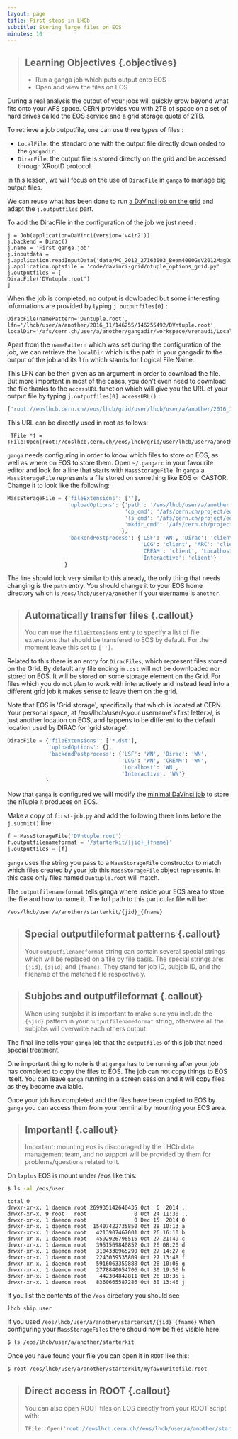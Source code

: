 ```yaml
---
layout: page
title: First steps in LHCb
subtitle: Storing large files on EOS
minutes: 10
---
```


> ## Learning Objectives {.objectives}
>
> * Run a ganga job which puts output onto EOS
> * Open and view the files on EOS

During a real analysis the output of your jobs will quickly grow
beyond what fits onto your AFS space. CERN provides you with 2TB of
space on a set of hard drives called the [EOS
service](http://information-technology.web.cern.ch/services/eos-service) and
a grid storage quota of 2TB.

To retrieve a job outputfile, one can use three types of files :  
- `LocalFile`: the standard one with the output file directly downloaded to
the `gangadir`.  
- `DiracFile`: the output file is stored directly on the grid and be accessed
through XRootD protocol.  

In this lesson, we will focus on the use of `DiracFile` in `ganga` to manage big
output files.

We can reuse what has been done to run [a DaVinci job on the
grid](https://lhcb.github.io/first-analysis-steps/davinci-grid.html) and adapt
the `j.outputfiles` part.

To add the DiracFile in the configuration of the job we just need :
```python:
j = Job(application=DaVinci(version='v41r2'))
j.backend = Dirac()
j.name = 'First ganga job'
j.inputdata = j.application.readInputData('data/MC_2012_27163003_Beam4000GeV2012MagDownNu2.5Pythia8_Sim08e_Digi13_Trig0x409f0045_Reco14a_Stripping20NoPrescalingFlagged_ALLSTREAMS.DST.py')
j.application.optsfile = 'code/davinci-grid/ntuple_options_grid.py'
j.outputfiles = [
DiracFile('DVntuple.root')
]
```

When the job is completed, no output is dowloaded but some interesting
informations are provided by typing `j.outputfiles[0]` :

```python:
DiracFile(namePattern='DVntuple.root',
lfn='/lhcb/user/a/another/2016_11/146255/146255492/DVntuple.root',
localDir='/afs/cern.ch/user/a/another/gangadir/workspace/vrenaudi/LocalXML/129/output')
```
Apart from the `namePattern` which was set during the configuration of the job,
we can retrieve the `localDir` which is the path in your gangadir to the output
of the job and its `lfn` which stands for Logical File Name.

This LFN can be then given as an argument in order to download the file. But
more important in most of the cases, you don't even need to download the file
thanks to the `accessURL` function which will give you the URL of your output
file by typing `j.outputfiles[0].accessURL()` :

```python
['root://eoslhcb.cern.ch//eos/lhcb/grid/user/lhcb/user/a/another/2016_11/146255/146255492/DVntuple.root']
```

This URL can be directly used in root as follows:  

```
 TFile *f = TFile:Open(root://eoslhcb.cern.ch//eos/lhcb/grid/user/lhcb/user/a/another/2016_11/146255/146255492/DVntuple.root)
```



`ganga` needs configuring in order to know which files to store on
EOS, as well as where on EOS to store them. Open `~/.gangarc` in your
favourite editor and look for a line that starts with
`MassStorageFile`. In `ganga` a `MassStorageFile` represents a file
stored on something like EOS or CASTOR.  Change it to look like the
following:

```python
MassStorageFile = {'fileExtensions': [''],
                   'uploadOptions': {'path': '/eos/lhcb/user/a/another',
                                     'cp_cmd': '/afs/cern.ch/project/eos/installation/lhcb/bin/eos.select cp',
                                     'ls_cmd': '/afs/cern.ch/project/eos/installation/lhcb/bin/eos.select ls',
                                     'mkdir_cmd': '/afs/cern.ch/project/eos/installation/lhcb/bin/eos.select mkdir'
                                    },
                   'backendPostprocess': {'LSF': 'WN', 'Dirac': 'client',
                                          'LCG': 'client', 'ARC': 'client', 
                                          'CREAM': 'client', 'Localhost': 'WN',
                                          'Interactive': 'client'}
                  }
```

The line should look very similar to this already, the only thing that
needs changing is the `path` entry. You should change it to your EOS home directory
which is `/eos/lhcb/user/a/another` if your username is `another`.

> ## Automatically transfer files {.callout}
>
> You can use the `fileExtensions` entry to specify a list of file
> extensions that should be transfered to EOS by default. For the
> moment leave this set to `['']`.

Related to this there is an entry for `DiracFiles`, which represent
files stored on the Grid. By default any file ending in `.dst` will
not be downloaded nor stored on EOS. It will be stored on some storage
element on the Grid. For files which you do not plan to work with
interactively and instead feed into a different grid job it makes
sense to leave them on the grid.

Note that EOS is 'Grid storage', specifically that which is located at CERN. Your personal space, at /eos/lhcb/user/<your username's first letter>/<your username>, is just another location on EOS, and happens to be different to the default location used by DIRAC for 'grid storage'.

```python
DiracFile = {'fileExtensions': ['*.dst'],
             'uploadOptions': {},
             'backendPostprocess': {'LSF': 'WN', 'Dirac': 'WN',
                                    'LCG': 'WN', 'CREAM': 'WN',
                                    'Localhost': 'WN',
                                    'Interactive': 'WN'}
            }
```

Now that `ganga` is configured we will modify the [minimal DaVinci
job](minimal-dv-job.html) to store the nTuple it produces on EOS.

Make a copy of `first-job.py` and add the following three lines
before the `j.submit()` line:

```python
f = MassStorageFile('DVntuple.root')
f.outputfilenameformat = '/starterkit/{jid}_{fname}'
j.outputfiles = [f] 
```

`ganga` uses the string you pass to a `MassStorageFile` constructor to
match which files created by your job this `MassStorageFile` object
represents. In this case only files named `DVntuple.root` will match.

The `outputfilenameformat` tells ganga where inside your EOS area to
store the file and how to name it. The full path to this particular
file will be:

```bash
/eos/lhcb/user/a/another/starterkit/{jid}_{fname}
```

> ## Special outputfileformat patterns {.callout}
>
> Your `outputfilenameformat` string can contain several special
> strings which will be replaced on a file by file basis. The special
> strings are: `{jid}`, `{sjid}` and `{fname}`. They stand for job ID,
> subjob ID, and the filename of the matched file respectively.

> ## Subjobs and outputfileformat {.callout}
>
> When using subjobs it is important to make sure you include the
> `{sjid}` pattern in your `outputfilenameformat` string, otherwise
> all the subjobs will overwrite each others output.

The final line tells your `ganga` job that the `outputfiles` of this
job that need special treatment.

One important thing to note is that `ganga` has to be running after
your job has completed to copy the files to EOS. The job can not
copy things to EOS itself. You can leave `ganga` running in a
screen session and it will copy files as they
become available.

Once your job has completed and the files have been copied to
EOS by `ganga` you can access them from your terminal by mounting
your EOS area.

> ## Important! {.callout}
> Important: mounting eos is discouraged by the LHCb data management team,
> and no support will be provided by them for problems/questions related to it.

On `lxplus` EOS is mount under /eos like this:

```bash
$ ls -al /eos/user
```

```output
total 0
drwxr-xr-x. 1 daemon root 269935142640435 Oct  6  2014 .
drwxr-xr-x. 9 root   root               0 Oct 24 11:30 ..
drwxr-xr-x. 1 daemon root               0 Dec 15  2014 0
drwxr-xr-x. 1 daemon root  15407422735850 Oct 28 10:13 a
drwxr-xr-x. 1 daemon root   4213907467001 Oct 26 16:10 b
drwxr-xr-x. 1 daemon root   4592926796516 Oct 27 21:49 c
drwxr-xr-x. 1 daemon root   3951569840852 Oct 26 08:20 d
drwxr-xr-x. 1 daemon root   3104338965290 Oct 27 14:27 e
drwxr-xr-x. 1 daemon root   2243039535809 Oct 27 13:48 f
drwxr-xr-x. 1 daemon root   5916063359888 Oct 28 10:05 g
drwxr-xr-x. 1 daemon root   2778840054706 Oct 30 19:56 h
drwxr-xr-x. 1 daemon root    442304842811 Oct 26 10:35 i
drwxr-xr-x. 1 daemon root   8360665587286 Oct 30 13:46 j
```

If you list the contents of the `/eos` directory you should see

```output
lhcb ship user
```

If you used `/eos/lhcb/user/a/another/starterkit/{jid}_{fname}` when
configuring your `MassStorageFiles` there should now be files
visible here:

```bash
$ ls /eos/lhcb/user/a/another/starterkit
```

Once you have found your file you can open it in `ROOT` like this:

```bash
$ root /eos/lhcb/user/a/another/starterkit/myfavouritefile.root
```

> ## Direct access in ROOT {.callout}
>
> You can also open ROOT files on EOS directly from your ROOT
> script with:
> ```python
> TFile::Open('root://eoslhcb.cern.ch//eos/lhcb/user/a/another/starterkit/myfavouritefile.root')
> ```
